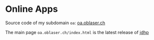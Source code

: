 # Online Apps

Source code of my subdomain `oa`: [oa.oblaser.ch](https://oa.oblaser.ch)

The main page `oa.oblaser.ch/index.html` is the latest release of [jdhp](https://github.com/oblaser/json-defined-html-page)
